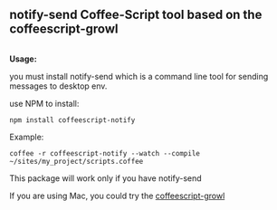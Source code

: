 <h2>notify-send Coffee-Script tool based on the coffeescript-growl </h2>

<img src="http://f.cl.ly/items/2t1H2r0i0u3x0k2Z1E2v/Screen%20shot%202011-07-19%20at%201.34.40%20AM.png" alt="" />


<strong>Usage:</strong>
<p>you must install notify-send which is a command line tool for sending messages to desktop env.</p>

<p>use NPM to install:</p>
<code>npm install coffeescript-notify</code>

<p>Example:</p>

<code>coffee -r coffeescript-notify  --watch --compile ~/sites/my_project/scripts.coffee</code>

<p>This package will work only if you have notify-send</p>
<p>If you are using Mac, you could try the <a href='https://github.com/wesbos/coffeescript-growl' target="_blank">coffeescript-growl</a></p>


